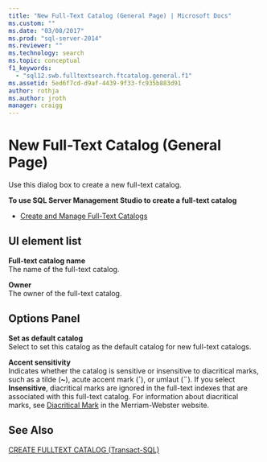 ```yaml
---
title: "New Full-Text Catalog (General Page) | Microsoft Docs"
ms.custom: ""
ms.date: "03/08/2017"
ms.prod: "sql-server-2014"
ms.reviewer: ""
ms.technology: search
ms.topic: conceptual
f1_keywords: 
  - "sql12.swb.fulltextsearch.ftcatalog.general.f1"
ms.assetid: 5ed6f7cd-d9af-4439-9f33-fc935b883d91
author: rothja
ms.author: jroth
manager: craigg
---
```

# New Full-Text Catalog (General Page)
  Use this dialog box to create a new full-text catalog.  
  
 **To use SQL Server Management Studio to create a full-text catalog**  
  
-   [Create and Manage Full-Text Catalogs](../relational-databases/search/create-and-manage-full-text-catalogs.md)  
  
## UI element list  
 **Full-text catalog name**  
 The name of the full-text catalog.  
  
 **Owner**  
 The owner of the full-text catalog.  
  
## Options Panel  
 **Set as default catalog**  
 Select to set this catalog as the default catalog for new full-text catalogs.  
  
 **Accent sensitivity**  
 Indicates whether the catalog is sensitive or insensitive to diacritical marks, such as a tilde (**~**), acute accent mark (**´**), or umlaut (**¨**). If you select **Insensitive**, diacritical marks are ignored in the full-text indexes that are associated with this full-text catalog. For information about diacritical marks, see [Diacritical Mark](https://www.merriam-webster.com/dictionary/diacritic) in the Merriam-Webster website.  
  
## See Also  
 [CREATE FULLTEXT CATALOG &#40;Transact-SQL&#41;](/sql/t-sql/statements/create-fulltext-catalog-transact-sql)  
  
  
